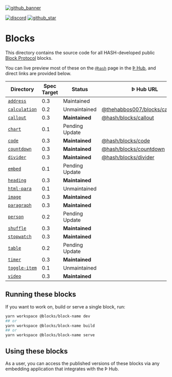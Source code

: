 [github_banner]: https://hash.dev/?utm_medium=organic&utm_source=github_readme_hash-repo_blocks
[github_star]: https://github.com/hashintel/hash/tree/main/blocks#
[discord]: https://hash.ai/discord?utm_medium=organic&utm_source=github_readme_hash-repo_blocks
[`address`]: address
[`calculation`]: calculation
[`callout`]: callout
[`chart`]: chart
[`code`]: code
[`countdown`]: countdown
[`divider`]: divider
[`embed`]: embed
[`heading`]: heading
[`html-para`]: html-para
[`image`]: image
[`paragraph`]: paragraph
[`person`]: person
[`shuffle`]: shuffle
[`stopwatch`]: stopwatch
[`table`]: table
[`timer`]: timer
[`toggle-item`]: toggle-item
[`video`]: video

[![github_banner](https://hash.ai/cdn-cgi/imagedelivery/EipKtqu98OotgfhvKf6Eew/5a38c5f3-6474-4b6c-71e6-ecf01914f000/github)][github_banner]

[![discord](https://img.shields.io/discord/840573247803097118)][discord] [![github_star](https://img.shields.io/github/stars/hashintel/hash?label=Star%20on%20GitHub&style=social)][github_star]

# Blocks

This directory contains the source code for all HASH-developed public [Block Protocol](https://blockprotocol.org/) blocks.

You can live preview most of these on the [`@hash`](https://blockprotocol.org/@hash/blocks) page in the [Þ Hub](https://blockprotocol.org/hub), and direct links are provided below.

| Directory              | Spec Target | Status         | Þ Hub URL                                                                                | Description |
| ---------------------- | ----------- | -------------- | ---------------------------------------------------------------------------------------------- | ----------- |
| [`address`]            | 0.3         | Maintained     |                                                                                                |             |
| [`calculation`]        | 0.2         | Unmaintained   | [@thehabbos007/blocks/calculation](https://blockprotocol.org/@thehabbos007/blocks/calculation) |             |
| [`callout`]            | 0.3         | **Maintained** | [@hash/blocks/callout](https://blockprotocol.org/@hash/blocks/callout)                         |             |
| [`chart`]              | 0.1         | Pending Update |                                                                                                |             |
| [`code`]               | 0.3         | **Maintained** | [@hash/blocks/code](https://blockprotocol.org/@hash/blocks/code)                               |             |
| [`countdown`]          | 0.3         | **Maintained** | [@hash/blocks/countdown](https://blockprotocol.org/@hash/blocks/countdown)                     |             |
| [`divider`]            | 0.3         | **Maintained** | [@hash/blocks/divider](https://blockprotocol.org/@hash/blocks/divider)                         |             |
| [`embed`]              | 0.1         | Pending Update |                                                                                                |             |
| [`heading`]             | 0.3         | **Maintained** |                                                                                                |             |
| [`html-para`]          | 0.1         | Unmaintained   |                                                                                                |             |
| [`image`]              | 0.3         | **Maintained** |                                                                                                |             |
| [`paragraph`]          | 0.3         | **Maintained** |                                                                                                |             |
| [`person`]             | 0.2         | Pending Update |                                                                                                |             |
| [`shuffle`]            | 0.3         | **Maintained** |                                                                                                |             |
| [`stopwatch`]          | 0.3         | **Maintained** |                                                                                                |             |
| [`table`]              | 0.2         | Pending Update |                                                                                                |             |
| [`timer`]              | 0.3         | **Maintained** |                                                                                                |             |
| [`toggle-item`]        | 0.1         | Unmaintained   |                                                                                                |             |
| [`video`]              | 0.3         | **Maintained** |                                                                                                |             |

## Running these blocks

If you want to work on, build or serve a single block, run:

```sh
yarn workspace @blocks/block-name dev
## or
yarn workspace @blocks/block-name build
## or
yarn workspace @blocks/block-name serve
```

## Using these blocks

As a user, you can access the published versions of these blocks via any embedding application that integrates with the Þ Hub.
